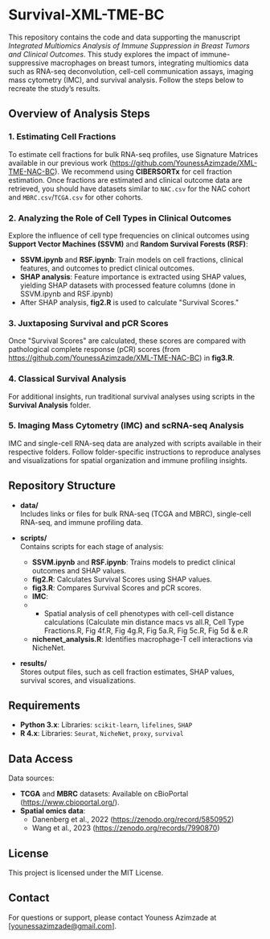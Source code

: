 # Survival-XML-TME-BC

This repository contains the code and data supporting the manuscript *Integrated Multiomics Analysis of Immune Suppression in Breast Tumors and Clinical Outcomes*. This study explores the impact of immune-suppressive macrophages on breast tumors, integrating multiomics data such as RNA-seq deconvolution, cell-cell communication assays, imaging mass cytometry (IMC), and survival analysis. Follow the steps below to recreate the study’s results.

## Overview of Analysis Steps

### 1. Estimating Cell Fractions
To estimate cell fractions for bulk RNA-seq profiles, use Signature Matrices available in our previous work (https://github.com/YounessAzimzade/XML-TME-NAC-BC). We recommend using **CIBERSORTx** for cell fraction estimation. Once fractions are estimated and clinical outcome data are retrieved, you should have datasets similar to `NAC.csv` for the NAC cohort and `MBRC.csv`/`TCGA.csv` for other cohorts.

### 2. Analyzing the Role of Cell Types in Clinical Outcomes
Explore the influence of cell type frequencies on clinical outcomes using **Support Vector Machines (SSVM)** and **Random Survival Forests (RSF)**:
   - **SSVM.ipynb** and **RSF.ipynb**: Train models on cell fractions, clinical features, and outcomes to predict clinical outcomes.
   - **SHAP analysis**: Feature importance is extracted using SHAP values, yielding SHAP datasets with processed feature columns (done in SSVM.ipynb and RSF.ipynb)  
   - After SHAP analysis, **fig2.R** is used to calculate "Survival Scores."

### 3. Juxtaposing Survival and pCR Scores
Once "Survival Scores" are calculated, these scores are compared with pathological complete response (pCR) scores (from https://github.com/YounessAzimzade/XML-TME-NAC-BC) in **fig3.R**.

### 4. Classical Survival Analysis
For additional insights, run traditional survival analyses using scripts in the **Survival Analysis** folder.

### 5. Imaging Mass Cytometry (IMC) and scRNA-seq Analysis
IMC and single-cell RNA-seq data are analyzed with scripts available in their respective folders. Follow folder-specific instructions to reproduce analyses and visualizations for spatial organization and immune profiling insights.

## Repository Structure

- **data/**  
  Includes links or files for bulk RNA-seq (TCGA and MBRC), single-cell RNA-seq, and immune profiling data.

- **scripts/**  
  Contains scripts for each stage of analysis:
  - **SSVM.ipynb** and **RSF.ipynb**: Trains models to predict clinical outcomes and SHAP values.
  - **fig2.R**: Calculates Survival Scores using SHAP values.
  - **fig3.R**: Compares Survival Scores and pCR scores.
  - **IMC**:
  - - Spatial analysis of cell phenotypes with cell-cell distance calculations (Calculate min distance macs vs all.R, Cell Type Fractions.R, Fig 4f.R, Fig 4g.R, Fig 5a.R, Fig 5c.R, Fig 5d & e.R
  - **nichenet_analysis.R**: Identifies macrophage-T cell interactions via NicheNet.

- **results/**  
  Stores output files, such as cell fraction estimates, SHAP values, survival scores, and visualizations.

## Requirements

- **Python 3.x**: Libraries: `scikit-learn`, `lifelines`, `SHAP`
- **R 4.x**: Libraries: `Seurat`, `NicheNet`, `proxy`, `survival`

## Data Access

Data sources:
- **TCGA** and **MBRC** datasets: Available on cBioPortal (https://www.cbioportal.org/).
- **Spatial omics data**:
  - Danenberg et al., 2022 (https://zenodo.org/record/5850952)
  - Wang et al., 2023 (https://zenodo.org/records/7990870)

## License

This project is licensed under the MIT License.

## Contact

For questions or support, please contact Youness Azimzade at [younessazimzade@gmail.com].
 
